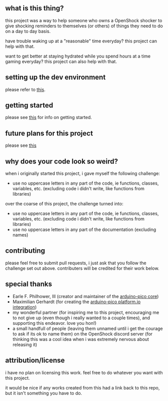 ## **what is this thing?**

this project was a way to help someone who owns a OpenShock shocker to give shocking reminders to themselves (or others) of things they need to do on a day to day basis.

have trouble waking up at a "reasonable" time everyday? this project can help with that.

want to get better at staying hydrated while you spend hours at a time gaming everyday? this project can also help with that.

## **setting up the dev environment**
please refer to [this](https://arduino-pico.readthedocs.io/en/latest/platformio.html).

## **getting started**
please see [this](docs/getting%20started.md) for info on getting started.

## **future plans for this project**

please see [this](todo.md)
  
## **why does your code look so weird?**
when i originally started this project, i gave myself the following challenge:

* use no uppercase letters in any part of the code, ie functions, classes, variables, etc. (excluding code i didn't write, like functions from libraries)

over the coarse of this project, the challenge turned into:

* use no uppercase letters in any part of the code, ie functions, classes, variables, etc. (excluding code i didn't write, like functions from libraries)
* use no uppercase letters in any part of the documentation (excluding names)

## **contributing**
please feel free to submit pull requests, i just ask that you follow the challenge set out above. contributers will be credited for their work below.

## **special thanks**

* Earle F. Philhower, III (creator and maintainer of the [arduino-pico core](https://github.com/earlephilhower/arduino-pico))
* Maximilian Gerhardt (for creating the [arduino-pico platform.io integration](https://github.com/maxgerhardt/platform-raspberrypi/tree/develop))
* my wonderful partner (for inspiring me to this project, encouraging me to not give up (even though i really wanted to a couple times), and supporting this endeavor. love you hon!)
* a small handfull of people (leaving them unnamed until i get the courage to ask if its ok to name them) on the OpenShock discord server (for thinking this was a cool idea when i was extremely nervous about releasing it) 

## **attribution/license**

i have no plan on licensing this work. feel free to do whatever you want with this project.

it would be nice if any works created from this had a link back to this repo, but it isn't something you have to do.

